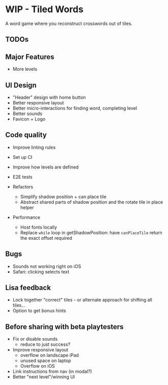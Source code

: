 # WIP - Tiled Words

A word game where you reconstruct crosswords out of tiles.

## TODOs

## Major Features

- More levels

## UI Design

- "Header" design with home button
- Better responsive layout
- Better micro-interactions for finding word, completing level
- Better sounds
- Favicon + Logo

## Code quality

- Improve linting rules
- Set up CI
- Improve how levels are defined
- E2E tests
- Refactors

  - Simplify shadow position + can place tile
  - Abstract shared parts of shadow position and the rotate tile in place helper

- Performance
  - Host fonts locally
  - Replace `while` loop in getShadowPosition: have `canPlaceTile` return the exact offset required

## Bugs

- Sounds not working right on iOS
- Safari: clicking selects text

## Lisa feedback

- Lock together "correct" tiles - or alternate approach for shifting all tiles...
- Option to get bonus hints

## Before sharing with beta playtesters

- Fix or disable sounds
  - reduce to just success?
- Improve responsive layout
  - overflow on landscape iPad
  - unused space on laptop
  - Overflow on iOS
- Link instructions from nav (in modal?)
- Better "next level"/winning UI
